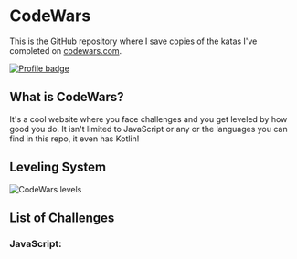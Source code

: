 # CodeWars
This is the GitHub repository where I save copies of the katas I've completed on [codewars.com](https://www.codewars.com/).

[![Profile badge](https://www.codewars.com/users/hugmanrique/badges/large)](https://www.codewars.com/users/jacknoddyz)

## What is CodeWars?
It's a cool website where you face challenges and you get leveled by how good you do. It isn't limited to JavaScript or any or the languages you can find in this repo, it even has Kotlin!

## Leveling System

![CodeWars levels](https://i.imgur.com/Vm77XMv.png)

## List of Challenges

### JavaScript:
